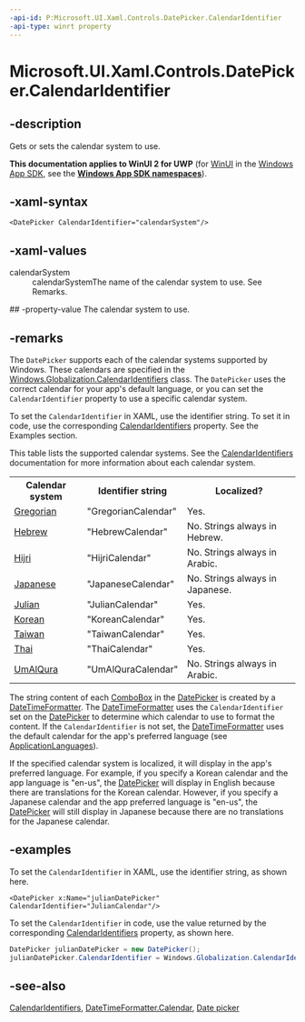 ```yaml
---
-api-id: P:Microsoft.UI.Xaml.Controls.DatePicker.CalendarIdentifier
-api-type: winrt property
---
```


<!-- Property syntax
public string CalendarIdentifier { get;  set; }
-->

# Microsoft.UI.Xaml.Controls.DatePicker.CalendarIdentifier

## -description
Gets or sets the calendar system to use.

**This documentation applies to WinUI 2 for UWP** (for [WinUI](/windows/apps/winui/winui3/) in the [Windows App SDK](/windows/apps/windows-app-sdk/), see the **[Windows App SDK namespaces](/windows/windows-app-sdk/api/winrt/)**).

## -xaml-syntax
```xaml
<DatePicker CalendarIdentifier="calendarSystem"/>
```

## -xaml-values
<dl><dt>calendarSystem</dt><dd>calendarSystemThe name of the calendar system to use. See Remarks.</dd>
</dl>
## -property-value
The calendar system to use.

## -remarks

The `DatePicker` supports each of the calendar systems supported by Windows. These calendars are specified in the [Windows.Globalization.CalendarIdentifiers](../windows.globalization/calendaridentifiers.md) class. The `DatePicker` uses the correct calendar for your app's default language, or you can set the `CalendarIdentifier` property to use a specific calendar system.

To set the `CalendarIdentifier` in XAML, use the identifier string. To set it in code, use the corresponding [CalendarIdentifiers](../windows.globalization/calendaridentifiers.md) property. See the Examples section.

This table lists the supported calendar systems. See the [CalendarIdentifiers](/uwp/api/windows.globalization.calendaridentifiers) documentation for more information about each calendar system.

<table>
   <tr><th>Calendar system</th><th>Identifier string</th><th>Localized?</th></tr>
   <tr><td><a href="/uwp/api/windows.globalization.calendaridentifiers.gregorian">Gregorian</a></td><td>"GregorianCalendar"</td><td>Yes.</td></tr>
   <tr><td><a href="/uwp/api/windows.globalization.calendaridentifiers.hebrew">Hebrew</a></td><td>"HebrewCalendar"</td><td>No. Strings always in Hebrew.</td></tr>
   <tr><td><a href="/uwp/api/windows.globalization.calendaridentifiers.hijri">Hijri</a></td><td>"HijriCalendar"</td><td>No. Strings always in Arabic.</td></tr>
   <tr><td><a href="/uwp/api/windows.globalization.calendaridentifiers.japanese">Japanese</a></td><td>"JapaneseCalendar"</td><td>No. Strings always in Japanese.</td></tr>
   <tr><td><a href="/uwp/api/windows.globalization.calendaridentifiers.julian">Julian</a></td><td>"JulianCalendar"</td><td>Yes.</td></tr>
   <tr><td><a href="/uwp/api/windows.globalization.calendaridentifiers.korean">Korean</a></td><td>"KoreanCalendar"</td><td>Yes.</td></tr>
   <tr><td><a href="/uwp/api/windows.globalization.calendaridentifiers.taiwan">Taiwan</a></td><td>"TaiwanCalendar"</td><td>Yes.</td></tr>
   <tr><td><a href="/uwp/api/windows.globalization.calendaridentifiers.thai">Thai</a></td><td>"ThaiCalendar"</td><td>Yes.</td></tr>
   <tr><td><a href="/uwp/api/windows.globalization.calendaridentifiers.umalqura">UmAlQura</a></td><td>"UmAlQuraCalendar"</td><td>No. Strings always in Arabic.</td></tr>
</table>

The string content of each [ComboBox](combobox.md) in the [DatePicker](datepicker.md) is created by a [DateTimeFormatter](/uwp/api/windows.globalization.datetimeformatting.datetimeformatter). The [DateTimeFormatter](/uwp/api/windows.globalization.datetimeformatting.datetimeformatter) uses the `CalendarIdentifier` set on the [DatePicker](datepicker.md) to determine which calendar to use to format the content. If the `CalendarIdentifier` is not set, the [DateTimeFormatter](/uwp/api/windows.globalization.datetimeformatting.datetimeformatter) uses the default calendar for the app's preferred language (see [ApplicationLanguages](/uwp/api/windows.globalization.applicationlanguages)).

If the specified calendar system is localized, it will display in the app's preferred language. For example, if you specify a Korean calendar and the app language is "en-us", the [DatePicker](datepicker.md) will display in English because there are translations for the Korean calendar. However, if you specify a Japanese calendar and the app preferred language is "en-us", the [DatePicker](datepicker.md) will still display in Japanese because there are no translations for the Japanese calendar.

## -examples

To set the `CalendarIdentifier` in XAML, use the identifier string, as shown here.

```xaml
<DatePicker x:Name="julianDatePicker" CalendarIdentifier="JulianCalendar"/>
```

To set the `CalendarIdentifier` in code, use the value returned by the corresponding [CalendarIdentifiers](/uwp/api/windows.globalization.calendaridentifiers) property, as shown here.

```csharp
DatePicker julianDatePicker = new DatePicker();
julianDatePicker.CalendarIdentifier = Windows.Globalization.CalendarIdentifiers.Julian;
```

## -see-also

[CalendarIdentifiers](../windows.globalization/calendaridentifiers.md), [DateTimeFormatter.Calendar](../windows.globalization.datetimeformatting/datetimeformatter_calendar.md), [Date picker](/windows/apps/design/controls/date-picker)
